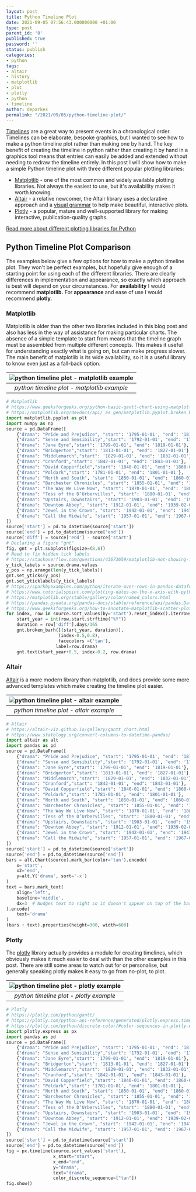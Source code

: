 ```yaml
---
layout: post
title: Python Timeline Plot
date: 2021-09-05 07:56:43.000000000 +01:00
type: post
parent_id: '0'
published: true
password: ''
status: publish
categories:
- python
tags:
- altair
- history
- matplotlib
- plot
- plotly
- python
- timeline
author: deparkes
permalink: "/2021/09/05/python-timeline-plot/"
---
```

<a href="https://en.wikipedia.org/wiki/Timeline">Timelines</a> are a great way to present events in a chronological order. Timelines can be elaborate, bespoke graphics, but I wanted to see how to make a python timeline plot rather than making one by hand. The key benefit of creating the timeline in python rather than creating it by hand in a graphics tool means that entries can easily be added and extended without needing to redraw the timeline entirely.
In this post I will show how to make a simple Python timeline plot with three different popular plotting libraries:
<ul>
<li>
<a href="https://matplotlib.org/">Matplotlib</a> - one of the most common and widely available plotting libraries. Not always the easiest to use, but it's availability makes it worth knowing.</li>
<li>
<a href="https://altair-viz.github.io/">Altair</a> - a relative newcomer, the Altair library uses a declarative approach and a <a href="https://altair-viz.github.io/">visual grammar</a> to help make beautiful, interactive plots.</li>
<li>
<a href="https://plotly.com/python/">Plotly</a> - a popular, mature and well-supported library for making interactive, publication-quality graphs.</li>
</ul>
<a href="https://towardsdatascience.com/top-6-python-libraries-for-visualization-which-one-to-use-fe43381cd658">Read more about different plotting libraries for Python</a>
<h2>Python Timeline Plot Comparison</h2>
The examples below give a few options for how to make a python timeline plot. They won't be perfect examples, but hopefully give enough of a starting point for using each of the different libraries.
There are clearly differences in implementation and appearance, so exactly which approach is best will depend on your circumstances.
For <strong>availability</strong> I would recommend <strong>matplotlib.</strong>
For <strong>appearance</strong> and ease of use I would recommend <strong>plotly</strong>.
<h3>Matplotlib</h3>
Matplotlib is older than the other two libraries included in this blog post and also has less in the way of assistance for making particular charts. The absence of a simple template to start from means that the timeline graph must be assembled from multiple different concepts. This makes it useful for understanding exactly what is going on, but can make progress slower.
The main benefit of matplotlib is its wide availability, so it is a useful library to know even just as a fall-back option.

| ![python timeline plot - matplotlib example]({{site.baseurl}}/assets/2021/09/matplotlib_example.png) |
|:--:|
| *python timeline plot - matplotlib example* |

```python
# Matplotlib
# https://www.geeksforgeeks.org/python-basic-gantt-chart-using-matplotlib/
# https://matplotlib.org/devdocs/api/_as_gen/matplotlib.pyplot.broken_barh.html
import matplotlib.pyplot as plt
import numpy as np
source = pd.DataFrame([
    {"drama": "Pride and Prejudice", "start": '1795-01-01', "end": '1810-01-01'},
    {"drama": "Sense and Sensibility","start": '1792-01-01', "end": '1797-01-01'},
    {"drama": "Jane Eyre","start": '1799-01-01', "end": '1819-01-01'},
    {"drama": "Bridgerton","start": '1813-01-01', "end": '1827-01-01'},
    {"drama": "Middlemarch","start": '1829-01-01', "end": '1832-01-01'},
    {"drama": "Cranford","start": '1842-01-01', "end": '1843-01-01'},
    {"drama": "David Copperfield","start": '1840-01-01', "end": '1860-01-01'},
    {"drama": "Poldark","start": '1781-01-01', "end": '1801-01-01'},
    {"drama": "North and South", "start": '1850-01-01', "end": '1860-01-01'},
    {"drama": "Barchester Chronicles", "start": '1855-01-01', "end": '1867-02-01'},
    {"drama": "The Way We Live Now", "start": '1870-01-01', "end": '1880-02-01'},
    {"drama": "Tess of the D’Urbervilles", "start": '1880-01-01', "end": '1890-02-01'},
    {"drama": "Upstairs, Downstairs", "start": '1903-01-01', "end": '1930-02-01'},
    {"drama": "Downton Abbey", "start": '1912-01-01', "end": '1939-02-01'},
    {"drama": "Jewel in the Crown", "start": '1942-01-01', "end": '1947-02-01'},
    {"drama": "Call the Midwife", "start": '1957-01-01', "end": '1967-02-01'},
])
source['start'] = pd.to_datetime(source['start'])
source['end'] = pd.to_datetime(source['end'])
source['diff'] = source['end'] - source['start']
# Declaring a figure "gnt"
fig, gnt = plt.subplots(figsize=(8,6))
# Need to fix hidden tick labels
# https://stackoverflow.com/questions/43673659/matplotlib-not-showing-first-label-on-x-axis-for-the-bar-plot
y_tick_labels = source.drama.values
y_pos = np.arange(len(y_tick_labels))
gnt.set_yticks(y_pos)
gnt.set_yticklabels(y_tick_labels)
# https://sparkbyexamples.com/python/iterate-over-rows-in-pandas-dataframe/
# https://www.tutorialspoint.com/plotting-dates-on-the-x-axis-with-python-s-matplotlib
# https://matplotlib.org/stable/gallery/color/named_colors.html
# https://pandas.pydata.org/pandas-docs/stable/reference/api/pandas.DataFrame.sort_values.html
# https://www.geeksforgeeks.org/how-to-annotate-matplotlib-scatter-plots
for index, row in source.sort_values(by='start').reset_index().iterrows():
    start_year = int(row.start.strftime("%Y"))
    duration = row['diff'].days/365
    gnt.broken_barh([(start_year, duration)],
                    (index-0.5,0.8),
                    facecolors =('tan'),
                   label=row.drama)
    gnt.text(start_year+0.5, index-0.2, row.drama)
```

<h3>Altair</h3>
<a href="https://altair-viz.github.io/getting_started/overview.html">Altair</a> is a more modern library than matplotlib, and does provide some more advanced templates which make creating the timeline plot easier.

| ![python timeline plot - altair example]({{site.baseurl}}/assets/2021/09/altair_example.png) |
|:--:|
| *python timeline plot - altair example* |

```python
# Altair
# https://altair-viz.github.io/gallery/gantt_chart.html
# https://www.statology.org/convert-columns-to-datetime-pandas/
import altair as alt
import pandas as pd
source = pd.DataFrame([
    {"drama": "Pride and Prejudice", "start": '1795-01-01', "end": '1810-01-01'},
    {"drama": "Sense and Sensibility","start": '1792-01-01', "end": '1797-01-01'},
    {"drama": "Jane Eyre","start": '1799-01-01', "end": '1819-01-01'},
    {"drama": "Bridgerton","start": '1813-01-01', "end": '1827-01-01'},
    {"drama": "Middlemarch","start": '1829-01-01', "end": '1832-01-01'},
    {"drama": "Cranford","start": '1842-01-01', "end": '1843-01-01'},
    {"drama": "David Copperfield","start": '1840-01-01', "end": '1860-01-01'},
    {"drama": "Poldark","start": '1781-01-01', "end": '1801-01-01'},
    {"drama": "North and South", "start": '1850-01-01', "end": '1860-01-01'},
    {"drama": "Barchester Chronicles", "start": '1855-01-01', "end": '1867-02-01'},
    {"drama": "The Way We Live Now", "start": '1870-01-01', "end": '1880-02-01'},
    {"drama": "Tess of the D’Urbervilles", "start": '1880-01-01', "end": '1890-02-01'},
    {"drama": "Upstairs, Downstairs", "start": '1903-01-01', "end": '1930-02-01'},
    {"drama": "Downton Abbey", "start": '1912-01-01', "end": '1939-02-01'},
    {"drama": "Jewel in the Crown", "start": '1942-01-01', "end": '1947-02-01'},
    {"drama": "Call the Midwife", "start": '1957-01-01', "end": '1967-02-01'},
])
source['start'] = pd.to_datetime(source['start'])
source['end'] = pd.to_datetime(source['end'])
bars = alt.Chart(source).mark_bar(color='tan').encode(
    x='start',
    x2='end',
    y=alt.Y('drama', sort='-x')
)
text = bars.mark_text(
    align='left',
    baseline='middle',
    dx=3  # Nudges text to right so it doesn't appear on top of the bar
).encode(
    text='drama'
)
(bars + text).properties(height=300, width=600)
```

<h3>Plotly</h3>
The <a href="https://plotly.com/python/">plotly</a> library actually provides a module for creating timelines, which obviously makes it much easier to deal with than the other examples in this post. There are still some areas to watch out for or personalise, but generally speaking plotly makes it easy to go from no-plot, to plot.

| ![python timeline plot - plotly example]({{site.baseurl}}/assets/2021/09/plotly_example.png) |
|:--:|
| *python timeline plot - plotly example* |

```python
# Plotly
# https://plotly.com/python/gantt/
# https://plotly.com/python-api-reference/generated/plotly.express.timeline.html
# https://plotly.com/python/discrete-color/#color-sequences-in-plotly-express
import plotly.express as px
import pandas as pd
source = pd.DataFrame([
    {"drama": "Pride and Prejudice", "start": '1795-01-01', "end": '1810-01-01'},
    {"drama": "Sense and Sensibility","start": '1792-01-01', "end": '1797-01-01'},
    {"drama": "Jane Eyre","start": '1799-01-01', "end": '1819-01-01'},
    {"drama": "Bridgerton","start": '1813-01-01', "end": '1827-01-01'},
    {"drama": "Middlemarch","start": '1829-01-01', "end": '1832-01-01'},
    {"drama": "Cranford","start": '1842-01-01', "end": '1843-01-01'},
    {"drama": "David Copperfield","start": '1840-01-01', "end": '1860-01-01'},
    {"drama": "Poldark","start": '1781-01-01', "end": '1801-01-01'},
    {"drama": "North and South", "start": '1850-01-01', "end": '1860-01-01'},
    {"drama": "Barchester Chronicles", "start": '1855-01-01', "end": '1867-02-01'},
    {"drama": "The Way We Live Now", "start": '1870-01-01', "end": '1880-02-01'},
    {"drama": "Tess of the D’Urbervilles", "start": '1880-01-01', "end": '1890-02-01'},
    {"drama": "Upstairs, Downstairs", "start": '1903-01-01', "end": '1930-02-01'},
    {"drama": "Downton Abbey", "start": '1912-01-01', "end": '1939-02-01'},
    {"drama": "Jewel in the Crown", "start": '1942-01-01', "end": '1947-02-01'},
    {"drama": "Call the Midwife", "start": '1957-01-01', "end": '1967-02-01'},
])
source['start'] = pd.to_datetime(source['start'])
source['end'] = pd.to_datetime(source['end'])
fig = px.timeline(source.sort_values('start'),
                  x_start="start",
                  x_end="end",
                  y="drama",
                  text="drama",
                  color_discrete_sequence=["tan"])
fig.show()
```
